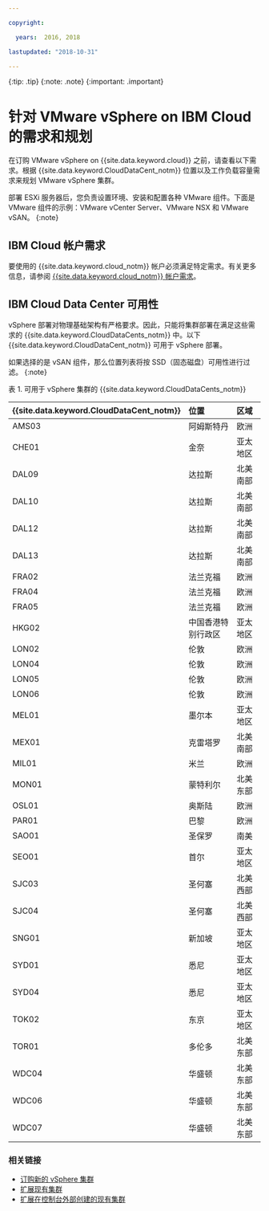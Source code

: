 ```yaml
---

copyright:

  years:  2016, 2018

lastupdated: "2018-10-31"

---
```


{:tip: .tip}
{:note: .note}
{:important: .important}

# 针对 VMware vSphere on IBM Cloud 的需求和规划

在订购 VMware vSphere on {{site.data.keyword.cloud}} 之前，请查看以下需求。根据 {{site.data.keyword.CloudDataCent_notm}} 位置以及工作负载容量需求来规划 VMware vSphere 集群。

部署 ESXi 服务器后，您负责设置环境、安装和配置各种 VMware 组件。下面是 VMware 组件的示例：VMware vCenter Server、VMware NSX 和 VMware vSAN。
{:note}

## IBM Cloud 帐户需求

要使用的 {{site.data.keyword.cloud_notm}} 帐户必须满足特定需求。有关更多信息，请参阅 [{{site.data.keyword.cloud_notm}} 帐户需求](../vmonic/slaccountrequirement.html)。

## IBM Cloud Data Center 可用性

vSphere 部署对物理基础架构有严格要求。因此，只能将集群部署在满足这些需求的 {{site.data.keyword.CloudDataCents_notm}} 中。以下 {{site.data.keyword.CloudDataCent_notm}} 可用于 vSphere 部署。

如果选择的是 vSAN 组件，那么位置列表将按 SSD（固态磁盘）可用性进行过滤。
{:note}

表 1. 可用于 vSphere 集群的 {{site.data.keyword.CloudDataCents_notm}}

| {{site.data.keyword.CloudDataCent_notm}} |位置|区域|
|:----------------------|:---------|:-------|
|AMS03|阿姆斯特丹|欧洲|
|CHE01|金奈|亚太地区|
|DAL09|达拉斯|北美南部|
|DAL10|达拉斯|北美南部|
|DAL12|达拉斯|北美南部|
|DAL13|达拉斯|北美南部|
|FRA02|法兰克福|欧洲|
|FRA04|法兰克福|欧洲|
|FRA05|法兰克福|欧洲|
|HKG02|中国香港特别行政区|亚太地区|
|LON02|伦敦|欧洲|
|LON04|伦敦|欧洲|
|LON05|伦敦|欧洲|
|LON06|伦敦|欧洲|
|MEL01|墨尔本|亚太地区|
|MEX01|克雷塔罗|北美南部|
|MIL01|米兰|欧洲|
|MON01|蒙特利尔|北美东部|
|OSL01|奥斯陆|欧洲|
|PAR01|巴黎|欧洲|
|SAO01|圣保罗|南美|
|SEO01|首尔|亚太地区|
|SJC03|圣何塞|北美西部|
|SJC04|圣何塞|北美西部|
|SNG01|新加坡|亚太地区|
|SYD01|悉尼|亚太地区|
|SYD04|悉尼|亚太地区|
|TOK02|东京|亚太地区|
|TOR01|多伦多|北美东部|
|WDC04|华盛顿|北美东部|
|WDC06|华盛顿|北美东部|
|WDC07|华盛顿|北美东部|

### 相关链接

* [订购新的 vSphere 集群](vs_orderinginstances.html)
* [扩展现有集群](vs_scalingexistingclusters.html)
* [扩展在控制台外部创建的现有集群](vs_orderingforclustersoutside.html)
